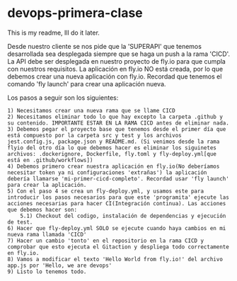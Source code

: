 # devops-primera-clase
This is my readme, Ill do it later. 

Desde nuestro cliente se nos pide que la 'SUPERAPI' que tenemos desarrollada sea desplegada siempre que se haga un push a la rama 'CICD'. La API debe ser desplegada en nuestro proyecto de fly.io para que cumpla con nuestros requisitos. La aplicación en fly.io NO está creada, por lo que debemos crear una nueva aplicación con fly.io. Recordad que tenemos el comando 'fly launch' para crear una aplicación nueva.
 
Los pasos a seguir son los siguientes:
 
    1) Necesitamos crear una nueva rama que se llame CICD
    2) Necesitamos eliminar todo lo que hay excepto la carpeta .github y su contenido. IMPORTANTE ESTAR EN LA RAMA CICD antes de eliminar nada.
    3) Debemos pegar el proyecto base que tenemos desde el primer día que está compuesto por la carpeta src y test y los archivos jest.config.js, package.json y README.md. (Si venimos desde la rama flyio del otro día lo que debemos hacer es eliminar los siguinetes archivos: .dockerignore, Dockerfile, fly.toml y fly-deploy.yml[que está en .github/workflows])
    4) Debemos primero crear nuestra aplicación en fly.io(No deberíamos necesitar token ya ni configuraciones 'extrañas') la aplicación debería llamarse 'mi-primer-cicd-completo'. Recordad usar 'fly launch' para crear la aplicación.
    5) Con el paso 4 se crea un fly-deploy.yml, y usamos este para introducir los pasos necesarios para que este 'programita' ejecute las acciones necesarias para hacer CI(Integración continua). Las acciones que debemos hacer son:
        5.1) Checkout del codigo, instalación de dependencias y ejecución de test.
    6) Hacer que fly-deploy.yml SOLO se ejecute cuando haya cambios en mi nueva rama llamada 'CICD'
    7) Hacer un cambio 'tonto' en el repositorio en la rama CICD y comprobar que esto ejecuta el Gitaction y despliega todo correctamente en fly.io.
    8) Vamos a modificar el texto 'Hello World from fly.io!' del archivo app.js por 'Hello, we are devops'
    9) Listo lo tenemos todo.



